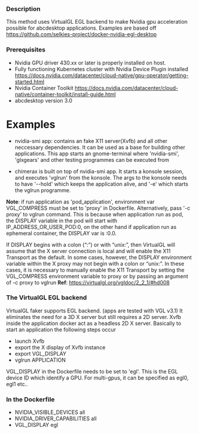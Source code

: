 ### Description
This method uses VirtualGL EGL backend to make Nvidia gpu acceleration possible for abcdesktop applications. Examples are based off https://github.com/selkies-project/docker-nvidia-egl-desktop

### Prerequisites

- Nvidia GPU driver 430.xx or later is properly installed on host.
- Fully functioning Kubernetes cluster with Nvidia Device Plugin installed 
https://docs.nvidia.com/datacenter/cloud-native/gpu-operator/getting-started.html
- Nvidia Container Toolkit
https://docs.nvidia.com/datacenter/cloud-native/container-toolkit/install-guide.html
- abcdesktop version 3.0

# Examples

- nvidia-smi app:
contains an fake X11 server(Xvfb) and all other neccessary dependencies. It can be used as a base for building other applications. This app starts an gnome-terminal where 'nvidia-smi', 'glxgears' and other testing programmes can be executed from

- chimerax is built on top of nvidia-smi app. It starts a konsole session, and executes 'vglrun' from the konsole. The args to the konsole needs to have '--hold' which keeps the application alive, and '-e' which starts the vglrun programme. 

**Note**: 
if run application as 'pod_application', environment var VGL_COMPRESS must be set to 'proxy' in Dockerfile. Alternatively, pass '-c proxy' to vglrun command. This is because when application run as pod, the DISPLAY variable in the pod will start with IP_ADDRESS_OR_USER_POD:0, on the other hand if application run as ephemeral container, the DISPLAY var is :0.0. 

If DISPLAY begins with a colon (“:”) or with “unix:”, then VirtualGL will assume that the X server connection is local and will enable the X11 Transport as the default. In some cases, however, the DISPLAY environment variable within the X proxy may not begin with a colon or “unix:”. In these cases, it is necessary to manually enable the X11 Transport by setting the VGL_COMPRESS environment variable to proxy or by passing an argument of -c proxy to vglrun
**Ref**: https://virtualgl.org/vgldoc/2_2_1/#hd008

### The VirtualGL EGL backend

VirtualGL faker supports EGL backend. (apps are tested with VGL v3.1) It eliminates the need for a 3D X server but still requires a 2D server.
Xvfb inside the application docker act as a headless 2D X server. Basically to start an application the following steps occur
- launch Xvfb
- export the X display of Xvfb instance
- export VGL_DISPLAY
- vglrun APPLICATION

VGL_DISPLAY in the Dockerfile needs to be set to 'egl'. This is the EGL device ID which identify a GPU. For multi-gpus, it can be specified as egl0, egl1 etc..


### In the Dockerfile
- NVIDIA_VISIBLE_DEVICES all
- NVIDIA_DRIVER_CAPABILITIES all
 - VGL_DISPLAY egl
 
 



